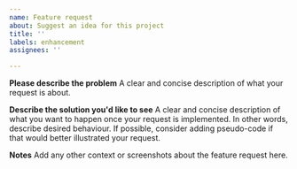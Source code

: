 ```yaml
---
name: Feature request
about: Suggest an idea for this project
title: ''
labels: enhancement
assignees: ''

---
```


**Please describe the problem**
A clear and concise description of what your request is about.

**Describe the solution you'd like to see**
A clear and concise description of what you want to happen once
your request is implemented. In other words, describe desired
behaviour. If possible, consider adding pseudo-code if that would
better illustrated your request.

**Notes**
Add any other context or screenshots about the feature request here.
